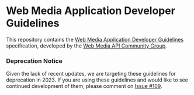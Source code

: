 # Web Media Application Developer Guidelines

This repository contains the [Web Media Application Developer Guidelines](https://w3c.github.io/webmediaguidelines/) specification, developed by the [Web Media API Community Group](https://www.w3.org/community/webmediaapi).

### Deprecation Notice

Given the lack of recent updates, we are targeting these guidelines for deprecation in 2023. If you are using these guidelines and would like to see continued development of them, please comment on [Issue #109](https://github.com/w3c/webmediaguidelines/issues/109).
